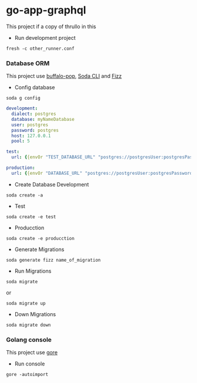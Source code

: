 # go-app-graphql

This project if a copy of thrullo in this

- Run development project
```
fresh -c other_runner.conf
```
### Database ORM
This project use [buffalo-pop](github.com/gobuffalo/buffalo-pop/v2), [Soda CLI](https://gobuffalo.io/en/docs/db/toolbox) and [Fizz](https://github.com/gobuffalo/fizz)

- Config database 
```
soda g config
```
```yml
development:
  dialect: postgres
  database: myNameDatabase
  user: postgres
  password: postgres
  host: 127.0.0.1
  pool: 5

test:
  url: {{envOr "TEST_DATABASE_URL" "postgres://postgresUser:postgresPassword@127.0.0.1:5432/myNameDatabaseTest?sslmode=disable"}}

production:
  url: {{envOr "DATABASE_URL" "postgres://postgresUser:postgresPassword@127.0.0.1:5432/myNameDatabaseProducction?sslmode=disable"}}
```
- Create Database
Development

```
soda create -a
```
* Test
```
soda create -e test
```
* Producction
```
soda create -e producction
```

- Generate Migrations 
```
soda generate fizz name_of_migration
```

- Run Migrations 
```
soda migrate
```
or
```
soda migrate up
```

- Down Migrations 
```
soda migrate down
```
### Golang console
This project use [gore](https://github.com/motemen/gore)

- Run console
```
gore -autoimport
```
